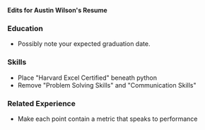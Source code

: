 __Edits for Austin Wilson's Resume__
### Education
- Possibly note your expected graduation date.
### Skills
- Place "Harvard Excel Certified" beneath python
- Remove "Problem Solving Skills" and "Communication Skills"
### Related Experience
- Make each point contain a metric that speaks to performance

